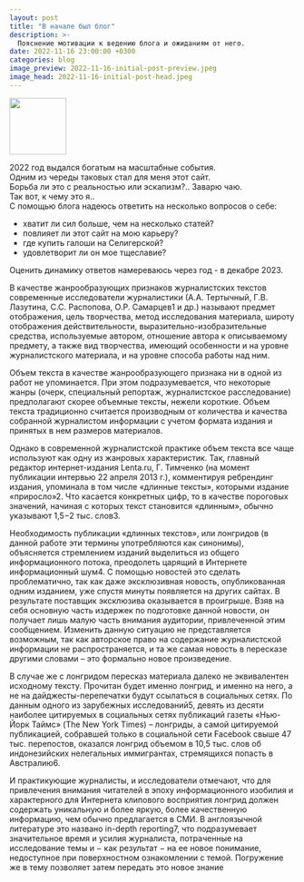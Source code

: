 ```yaml
---
layout: post
title: "В начале был блог"
description: >-
  Пояснение мотивации к ведению блога и ожиданиям от него.
date: 2022-11-16 23:00:00 +0300
categories: blog
image_preview: 2022-11-16-initial-post-preview.jpeg
image_head: 2022-11-16-initial-post-head.jpeg
---
```

<div>
  <img src="{{ image_head }}" height="100" />
</div>

2022 год выдался богатым на масштабные события. <br>
Одним из череды таковых стал для меня этот сайт. <br>
Борьба ли это с реальностью или эскапизм?.. Заварю чаю. <br>
Так вот, к чему это я.. <br>
С помощью блога надеюсь ответить на несколько вопросов о себе:

- хватит ли сил больше, чем на несколько статей?
- повлияет ли этот сайт на мою карьеру?
- где купить галоши на Селигерской?
- удовлетворит ли он мое тщеславие?

Оценить динамику ответов намереваюсь через год - в декабре 2023.

В качестве жанрообразующих признаков журналистских текстов современные исследователи журналистики (А.А. Тертычный, Г.В. Лазутина, С.С. Распопова, О.Р. Самарцев1 и др.) называют предмет отображения, цель творчества, метод исследования материала, широту отображения действительности, выразительно-изобразительные средства, используемые автором, отношение автора к описываемому предмету, а также вид творчества, имеющий особенности и на уровне журналистского материала, и на уровне способа работы над ним.

Объем текста в качестве жанрообразующего признака ни в одной из работ не упоминается. При этом подразумевается, что некоторые жанры (очерк, специальный репортаж, журналистское расследование) предполагают скорее объемные тексты, нежели короткие. Объем текста традиционно считается производным от количества и качества собранной журналистом информации с учетом формата издания и принятых в нем размеров материалов.

Однако в современной журналистской практике объем текста все чаще используют как одну из жанровых характеристик. Так, главный редактор интернет-издания Lenta.ru, Г. Тимченко (на момент публикации интервью 22 апреля 2013 г.), комментируя ребрендинг издания, упоминала в том числе «длинные тексты», которыми издание «приросло»2. Что касается конкретных цифр, то в качестве пороговых значений, начиная с которых текст становится «длинным», обычно указывают 1,5−2 тыс. слов3.

Необходимость публикации «длинных текстов», или лонгридов (в данной работе эти термины употребляются как синонимы), объясняется стремлением изданий выделиться из общего информационного потока, преодолеть царящий в Интернете информационный шум4. С помощью новостей это сделать проблематично, так как даже эксклюзивная новость, опубликованная одним изданием, уже спустя минуты появляется на других сайтах. В результате поставщик эксклюзива оказывается в проигрыше. Взяв на себя основную часть издержек по подготовке данной новости, он получает лишь малую часть внимания аудитории, привлеченной этим сообщением. Изменить данную ситуацию не представляется возможным, так как авторское право на содержание журналистской информации не распространяется, и та же самая новость в пересказе другими словами – это формально новое произведение.

В случае же с лонгридом пересказ материала далеко не эквивалентен исходному тексту. Прочитан будет именно лонгрид, и именно на него, а не на дайджесты-перепечатки будут ссылаться в социальных сетях. По данным одного из зарубежных исследований5, девять из десяти наиболее цитируемых в социальных сетях публикаций газеты «Нью-Йорк Таймс» (The New York Times) – лонгриды, а самой цитируемой публикацией, собравшей только в социальной сети Facebook свыше 47 тыс. перепостов, оказался лонгрид объемом в 10,5 тыс. слов об индонезийских нелегальных иммигрантах, стремящихся попасть в Австралию6.

И практикующие журналисты, и исследователи отмечают, что для привлечения внимания читателей в эпоху информационного изобилия и характерного для Интернета клипового восприятия лонгрид должен содержать уникальную и более яркую, более качественную информацию, чем обычно предлагается в СМИ. В англоязычной литературе это названо in-depth reporting7, что подразумевает значительное время и усилия журналиста, потраченные на исследование темы и − как результат − на ее новое понимание, недоступное при поверхностном ознакомлении с темой. Погружение же в тему позволяет затем передать это новое знание
